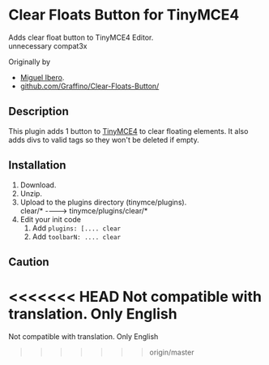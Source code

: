 # Clear Floats Button for TinyMCE4

Adds clear float button to TinyMCE4 Editor.  
unnecessary compat3x  

Originally by  
- [Miguel Ibero](https://wordpress.org/plugins/tinymce-clear-buttons/).  
- [github.com/Graffino/Clear-Floats-Button/](https://github.com/Graffino/Clear-Floats-Button/)

## Description

This plugin adds 1 button to [TinyMCE4](http://tinymce.moxiecode.com/) to clear floating elements. It also adds divs to valid tags so they won't be deleted if empty.

## Installation

1. Download.
2. Unzip.
3. Upload to the plugins directory (tinymce/plugins).  
   clear/* ----> tinymce/plugins/clear/*
4. Edit your init code
   1. Add  ```plugins: [.... clear ```
   2. Add  ```toolbarN: .... clear ```
   
## Caution
<<<<<<< HEAD
Not compatible with translation. Only English
=======
Not compatible with translation. Only English
>>>>>>> origin/master
